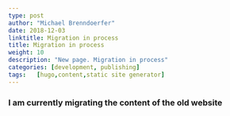 ```yaml
---
type: post
author: "Michael Brenndoerfer"
date: 2018-12-03
linktitle: Migration in process
title: Migration in process
weight: 10
description: "New page. Migration in process"
categories: [development, publishing]
tags:   [hugo,content,static site generator]
---
```



### I am currently migrating the content of the old website